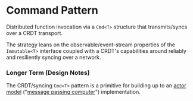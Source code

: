 # Command Pattern
Distributed function invocation via a `Cmd<T>` structure that transmits/syncs over a CRDT transport.

The strategy leans on the observable/event-stream properties of the `Immutable<T>` interface coupled with a CRDT's capabilities around reliably and resiliently syncing over a network.



### Longer Term (Design Notes)
The CRDT/syncing `Cmd<T>` pattern is a primitive for building up to an [actor model](https://youtu.be/vMDHpPN_p08?si=yzdKxO-UjdDEoqso) ("[message passing computer](https://www.youtube.com/live/nOrdzDaPYV4?si=k8yEQpA9LMpRFLSy&t=1388)") implementation.
